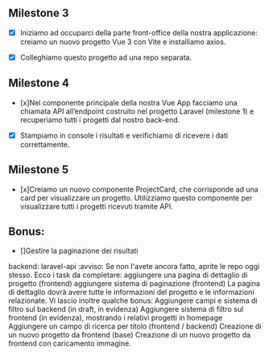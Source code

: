 ## Milestone 3
- [x] Iniziamo ad occuparci della parte front-office della nostra applicazione: creiamo un nuovo progetto Vue 3 con Vite e installiamo axios.

- [x] Colleghiamo questo progetto ad una repo separata.

## Milestone 4
- [x]Nel componente principale della nostra Vue App facciamo una chiamata API all’endpoint costruito nel progetto Laravel (milestone 1) e recuperiamo tutti i progetti dal nostro back-end.

- [x] Stampiamo in console i risultati e verifichiamo di ricevere i dati correttamente.
## Milestone 5
- [x]Creiamo un nuovo componente ProjectCard, che corrisponde ad una card per visualizzare un progetto. Utilizziamo questo componente per visualizzare tutti i progetti ricevuti tramite API.

## Bonus:

- []Gestire la paginazione dei risultati


backend: laravel-api
:avviso:  Se non l'avete ancora fatto, aprite le repo oggi stesso.
Ecco i task da completare:
aggiungere una pagina di dettaglio di progetto (frontend)
aggiungere sistema di paginazione (frontend)
La pagina di dettaglio dovrà avere tutte le informazioni del progetto e le informazioni relazionate.
Vi lascio inoltre qualche bonus:
Aggiungere campi e sistema di filtro sul backend (in draft, in evidenza)
Aggiungere sistema di filtro sul frontend (in evidenza), mostrando i relativi progetti in homepage
Aggiungere un campo di ricerca per titolo (frontend / backend)
Creazione di un nuovo progetto da frontend (base)
Creazione di un nuovo progetto da frontend con caricamento immagine.
